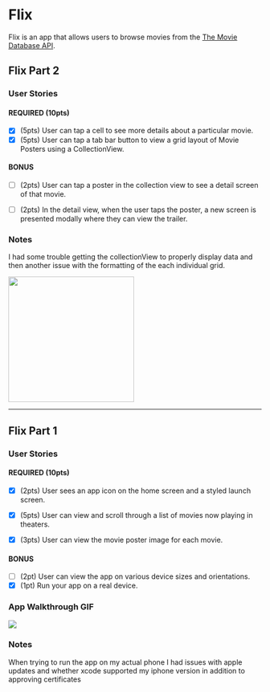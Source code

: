 # Flix

Flix is an app that allows users to browse movies from the [The Movie Database API](http://docs.themoviedb.apiary.io/#).

## Flix Part 2

### User Stories

#### REQUIRED (10pts)
- [X] (5pts) User can tap a cell to see more details about a particular movie.
- [X] (5pts) User can tap a tab bar button to view a grid layout of Movie Posters using a CollectionView.

#### BONUS
- [ ] (2pts) User can tap a poster in the collection view to see a detail screen of that movie.
- [ ] (2pts) In the detail view, when the user taps the poster, a new screen is presented modally where they can view the trailer.


### Notes
I had some trouble getting the collectionView to properly display data and then another issue with the formatting of the each individual grid. 

<img src="https://imgur.com/gallery/c4bkLx0" width=250><br>

---

## Flix Part 1

### User Stories
#### REQUIRED (10pts)
- [X] (2pts) User sees an app icon on the home screen and a styled launch screen.

- [X] (5pts) User can view and scroll through a list of movies now playing in theaters.

- [X] (3pts) User can view the movie poster image for each movie.

#### BONUS
- [ ] (2pt) User can view the app on various device sizes and orientations.
- [X] (1pt) Run your app on a real device.

### App Walkthrough GIF
![](VideoToGif_GIF.GIF)

### Notes
When trying to run the app on my actual phone I had issues with apple updates and whether xcode supported my iphone version in addition to approving certificates
